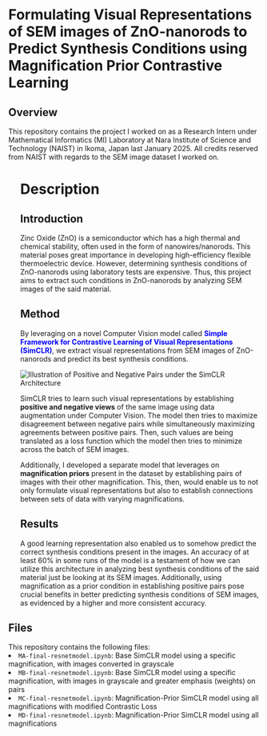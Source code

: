 <h1>Formulating Visual Representations of SEM images of
 ZnO-nanorods to Predict Synthesis Conditions using
 Magnification Prior Contrastive Learning</h1>

  <h2>Overview</h2>
  This repository contains the project I worked on as a Research Intern under Mathematical Informatics (MI) Laboratory at Nara Institute of Science and Technology (NAIST) in Ikoma, Japan last
  January 2025. All credits reserved from NAIST with regards to the SEM image dataset I worked on.

<ul>
<h1> Description </h1>
<h2>Introduction</h2>
Zinc Oxide (ZnO) is a semiconductor which has a high thermal and chemical stability,
often used in the form of nanowires/nanorods. This material poses great importance in developing
high-efficiency flexible thermoelectric device. However, determining synthesis conditions of ZnO-nanorods
using laboratory tests are expensive. Thus, this project aims to extract such conditions in ZnO-nanorods
by analyzing SEM images of the said material.

<h2>Method</h2>
By leveraging on a novel Computer Vision model called <span style="color:blue"><strong>Simple Framework for
Contrastive Learning of Visual Representations (SimCLR)</strong></span>, we extract visual representations
from SEM images of ZnO-nanorods and predict its best synthesis conditions.

![Illustration of Positive and Negative Pairs under the SimCLR Architecture](assets/simclr-visualization.png)

SimCLR tries to learn such visual representations by establishing <strong>positive and negative views</strong> of the same image using
data augmentation under Computer Vision. The model then tries to maximize disagreement between negative pairs while simultaneously maximizing agreements between
positive pairs. Then, such values are being translated as a loss function which the model then tries to minimize across the batch of 
SEM images. 

Additionally, I developed a separate model that leverages on <strong>magnification priors</strong> present in the dataset by establishing pairs of images with their
other magnification. This, then, would enable us to not only formulate visual representations but also to establish connections between sets of data with 
varying magnifications.

<h2>Results</h2>
A good learning representation also enabled us to somehow predict the  correct synthesis conditions present in the images. An accuracy of at least
 60% in some runs of the model is a testament of how we can utilize this architecture in analyzing best synthesis conditions of the said material just
 be looking at its SEM images. Additionally, using magnification as a prior condition in establishing positive pairs pose crucial benefits in better predicting synthesis conditions
 of SEM images, as evidenced by a higher and more consistent accuracy.
</ul>

  <h2>Files</h2>
  This repository contains the following files:
  <li><code>MA-final-resnetmodel.ipynb</code>: Base SimCLR model using a specific magnification, with images converted in grayscale</li>
  <li><code>MB-final-resnetmodel.ipynb</code>: Base SimCLR model using a specific magnification, with images in grayscale and greater emphasis (weights) on pairs</li>
  <li><code>MC-final-resnetmodel.ipynb</code>: Magnification-Prior SimCLR model using all magnifications with modified Contrastic Loss</li>
  <li><code>MD-final-resnetmodel.ipynb</code>: Magnification-Prior SimCLR model using all magnifications</li>
 
 
